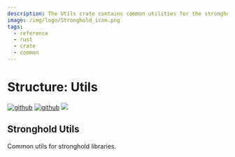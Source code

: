 ```yaml
---
description: The Utils crate contains common utilities for the stronghold libraries.
image: /img/logo/Stronghold_icon.png
tags:
  - reference
  - rust
  - crate
  - common
---
```


# Structure: Utils

[![github](https://img.shields.io/badge/github-source-blue.svg)](https://github.com/iotaledger/stronghold.rs/tree/dev/utils) [![github](https://img.shields.io/badge/rust-docs-green.svg)](https://docs.rs/stronghold-utils) [![](https://img.shields.io/crates/v/stronghold-utils.svg)](https://crates.io/crates/stronghold-utils)

## Stronghold Utils

Common utils for stronghold libraries.
